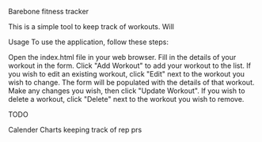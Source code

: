 Barebone fitness tracker

This is a simple tool to keep track of workouts. Will 

Usage
To use the application, follow these steps:

Open the index.html file in your web browser.
Fill in the details of your workout in the form.
Click "Add Workout" to add your workout to the list.
If you wish to edit an existing workout, click "Edit" next to the workout you wish to change. The form will be populated with the details of that workout. Make any changes you wish, then click "Update Workout".
If you wish to delete a workout, click "Delete" next to the workout you wish to remove.


TODO

Calender
Charts keeping track of rep prs
